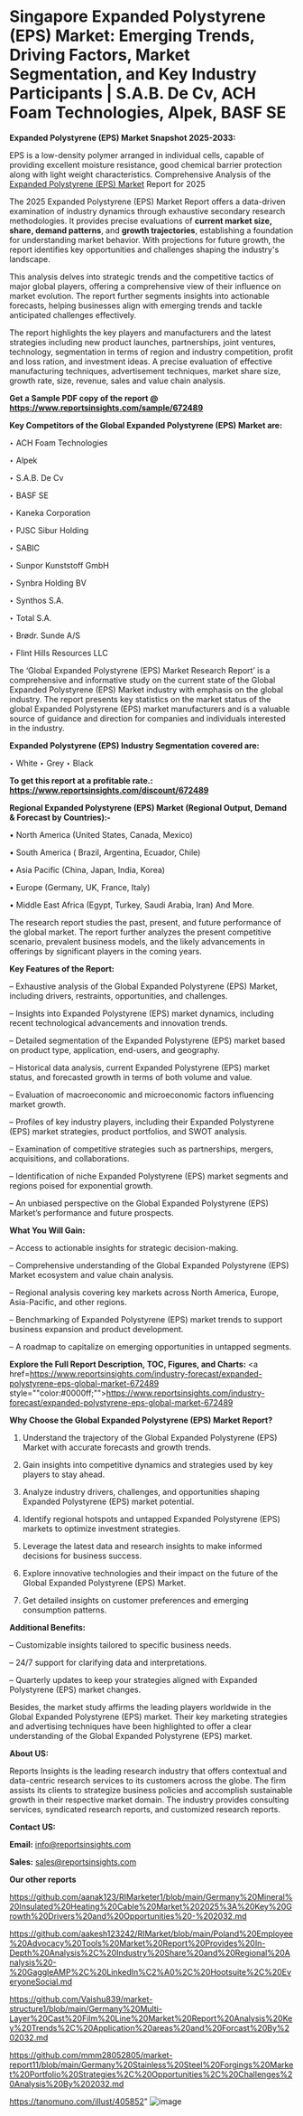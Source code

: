 # Singapore Expanded Polystyrene (EPS) Market: Emerging Trends, Driving Factors, Market Segmentation, and Key Industry Participants | S.A.B. De Cv, ACH Foam Technologies, Alpek, BASF SE

<strong>Expanded Polystyrene (EPS) Market Snapshot 2025-2033:</strong>

EPS is a low-density polymer arranged in individual cells, capable of providing excellent moisture resistance, good chemical barrier protection along with light weight characteristics. Comprehensive Analysis of the <a href=https://www.reportsinsights.com/sample/672489>Expanded Polystyrene (EPS) Market</a> Report for 2025

The 2025 Expanded Polystyrene (EPS) Market Report offers a data-driven examination of industry dynamics through exhaustive secondary research methodologies. It provides precise evaluations of <strong>current market size, share, demand patterns</strong>, and <strong>growth trajectories</strong>, establishing a foundation for understanding market behavior. With projections for future growth, the report identifies key opportunities and challenges shaping the industry's landscape.

This analysis delves into strategic trends and the competitive tactics of major global players, offering a comprehensive view of their influence on market evolution. The report further segments insights into actionable forecasts, helping businesses align with emerging trends and tackle anticipated challenges effectively.

The report highlights the key players and manufacturers and the latest strategies including new product launches, partnerships, joint ventures, technology, segmentation in terms of region and industry competition, profit and loss ration, and investment ideas. A precise evaluation of effective manufacturing techniques, advertisement techniques, market share size, growth rate, size, revenue, sales and value chain analysis.

<strong>Get a Sample PDF copy of the report @ <a href=https://www.reportsinsights.com/sample/672489 style=color:#0000ff;>https://www.reportsinsights.com/sample/672489</a></strong>

<strong>Key Competitors of the Global Expanded Polystyrene (EPS) Market are:</strong>

‣ ACH Foam Technologies

‣ Alpek

‣ S.A.B. De Cv

‣ BASF SE

‣ Kaneka Corporation

‣ PJSC Sibur Holding

‣ SABIC

‣ Sunpor Kunststoff GmbH

‣ Synbra Holding BV

‣ Synthos S.A.

‣ Total S.A.

‣ Brødr. Sunde A/S

‣ Flint Hills Resources LLC

The ‘Global Expanded Polystyrene (EPS) Market Research Report’ is a comprehensive and informative study on the current state of the Global Expanded Polystyrene (EPS) Market industry with emphasis on the global industry. The report presents key statistics on the market status of the global Expanded Polystyrene (EPS) market manufacturers and is a valuable source of guidance and direction for companies and individuals interested in the industry.

<strong>Expanded Polystyrene (EPS) Industry Segmentation covered are:</strong>

‣ White
‣ Grey
‣ Black

<strong>To get this report at a profitable rate.: <a href=https://www.reportsinsights.com/discount/672489 style=color:#0000ff;>https://www.reportsinsights.com/discount/672489</a></strong>

<strong>Regional Expanded Polystyrene (EPS) Market (Regional Output, Demand &amp; Forecast by Countries):-</strong>

• North America (United States, Canada, Mexico)

• South America ( Brazil, Argentina, Ecuador, Chile)

• Asia Pacific (China, Japan, India, Korea)

• Europe (Germany, UK, France, Italy)

• Middle East Africa (Egypt, Turkey, Saudi Arabia, Iran) And More.

The research report studies the past, present, and future performance of the global market. The report further analyzes the present competitive scenario, prevalent business models, and the likely advancements in offerings by significant players in the coming years.

<strong>Key Features of the Report:</strong>

– Exhaustive analysis of the Global Expanded Polystyrene (EPS) Market, including drivers, restraints, opportunities, and challenges.

– Insights into Expanded Polystyrene (EPS) market dynamics, including recent technological advancements and innovation trends.

– Detailed segmentation of the Expanded Polystyrene (EPS) market based on product type, application, end-users, and geography.

– Historical data analysis, current Expanded Polystyrene (EPS) market status, and forecasted growth in terms of both volume and value.

– Evaluation of macroeconomic and microeconomic factors influencing market growth.

– Profiles of key industry players, including their Expanded Polystyrene (EPS) market strategies, product portfolios, and SWOT analysis.

– Examination of competitive strategies such as partnerships, mergers, acquisitions, and collaborations.

– Identification of niche Expanded Polystyrene (EPS) market segments and regions poised for exponential growth.

– An unbiased perspective on the Global Expanded Polystyrene (EPS) Market’s performance and future prospects.

<strong>What You Will Gain:</strong>

– Access to actionable insights for strategic decision-making.

– Comprehensive understanding of the Global Expanded Polystyrene (EPS) Market ecosystem and value chain analysis.

– Regional analysis covering key markets across North America, Europe, Asia-Pacific, and other regions.

– Benchmarking of Expanded Polystyrene (EPS) market trends to support business expansion and product development.

– A roadmap to capitalize on emerging opportunities in untapped segments.

<strong>Explore the Full Report Description, TOC, Figures, and Charts:</strong>
<a href=https://www.reportsinsights.com/industry-forecast/expanded-polystyrene-eps-global-market-672489 style=""color:#0000ff;"">https://www.reportsinsights.com/industry-forecast/expanded-polystyrene-eps-global-market-672489</a>

<strong>Why Choose the Global Expanded Polystyrene (EPS) Market Report?</strong>

1. Understand the trajectory of the Global Expanded Polystyrene (EPS) Market with accurate forecasts and growth trends.

2. Gain insights into competitive dynamics and strategies used by key players to stay ahead.

3. Analyze industry drivers, challenges, and opportunities shaping Expanded Polystyrene (EPS) market potential.

4. Identify regional hotspots and untapped Expanded Polystyrene (EPS) markets to optimize investment strategies.

5. Leverage the latest data and research insights to make informed decisions for business success.

6. Explore innovative technologies and their impact on the future of the Global Expanded Polystyrene (EPS) Market.

7. Get detailed insights on customer preferences and emerging consumption patterns.

<strong>Additional Benefits:</strong>

– Customizable insights tailored to specific business needs.

– 24/7 support for clarifying data and interpretations.

– Quarterly updates to keep your strategies aligned with Expanded Polystyrene (EPS) market changes.

Besides, the market study affirms the leading players worldwide in the Global Expanded Polystyrene (EPS) market. Their key marketing strategies and advertising techniques have been highlighted to offer a clear understanding of the Global Expanded Polystyrene (EPS) market.

<strong><strong>About US</strong>:</strong>

Reports Insights is the leading research industry that offers contextual and data-centric research services to its customers across the globe. The firm assists its clients to strategize business policies and accomplish sustainable growth in their respective market domain. The industry provides consulting services, syndicated research reports, and customized research reports.

<strong>Contact US:</strong>

<p class=><b>Email:</b> <a href=mailto:info@reportsinsights.com>info@reportsinsights.com</a></p>
<p class=><b>Sales:</b> <a href=mailto:sales@reportsinsights.com>sales@reportsinsights.com</a></p>

<strong>Our other reports</strong>

<a href=https://github.com/aanak123/RIMarketer1/blob/main/Germany%20Mineral%20Insulated%20Heating%20Cable%20Market%202025%3A%20Key%20Growth%20Drivers%20and%20Opportunities%20-%202032.md>https://github.com/aanak123/RIMarketer1/blob/main/Germany%20Mineral%20Insulated%20Heating%20Cable%20Market%202025%3A%20Key%20Growth%20Drivers%20and%20Opportunities%20-%202032.md</a>

<a href=https://github.com/aakesh123242/RIMarket/blob/main/Poland%20Employee%20Advocacy%20Tools%20Market%20Report%20Provides%20In-Depth%20Analysis%2C%20Industry%20Share%20and%20Regional%20Analysis%20-%20GaggleAMP%2C%20LinkedIn%C2%A0%2C%20Hootsuite%2C%20EveryoneSocial.md>https://github.com/aakesh123242/RIMarket/blob/main/Poland%20Employee%20Advocacy%20Tools%20Market%20Report%20Provides%20In-Depth%20Analysis%2C%20Industry%20Share%20and%20Regional%20Analysis%20-%20GaggleAMP%2C%20LinkedIn%C2%A0%2C%20Hootsuite%2C%20EveryoneSocial.md</a>

<a href=https://github.com/Vaishu839/market-structure1/blob/main/Germany%20Multi-Layer%20Cast%20Film%20Line%20Market%20Report%20Analysis%20Key%20Trends%2C%20Application%20areas%20and%20Forcast%20By%202032.md>https://github.com/Vaishu839/market-structure1/blob/main/Germany%20Multi-Layer%20Cast%20Film%20Line%20Market%20Report%20Analysis%20Key%20Trends%2C%20Application%20areas%20and%20Forcast%20By%202032.md</a>

<a href=https://github.com/mmm28052805/market-report11/blob/main/Germany%20Stainless%20Steel%20Forgings%20Market%20Portfolio%20Strategies%2C%20Opportunities%2C%20Challenges%20Analysis%20By%202032.md>https://github.com/mmm28052805/market-report11/blob/main/Germany%20Stainless%20Steel%20Forgings%20Market%20Portfolio%20Strategies%2C%20Opportunities%2C%20Challenges%20Analysis%20By%202032.md</a>

<a href=https://tanomuno.com/illust/405852>https://tanomuno.com/illust/405852</a>"
![image](https://github.com/user-attachments/assets/7f255b3e-f5c6-4ef6-984c-921edbda580b)
